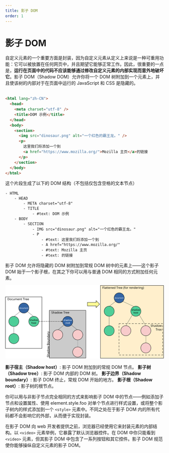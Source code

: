 ```yaml
---
title: 影子 DOM
order: 1
---
```




# 影子 DOM

自定义元素的一个重要方面是封装，因为自定义元素从定义上来说是一种可重用功能：它可以被放置在任何网页中，并且期望它能够正常工作。因此，很重要的一点是，**运行在页面中的代码不应该能够通过修改自定义元素的内部实现而意外地破坏它**。影子 DOM（Shadow DOM）允许你将一个 DOM 树附加到一个元素上，并且使该树的内部对于在页面中运行的 JavaScript 和 CSS 是隐藏的。

```html

<html lang="zh-CN">
  <head>
    <meta charset="utf-8" />
    <title>DOM 示例</title>
  </head>
  <body>
    <section>
      <img src="dinosaur.png" alt="一个红色的霸王龙。" />
      <p>
        这里我们将添加一个到
        <a href="https://www.mozilla.org/">Mozilla 主页</a>的链接
      </p>
    </section>
  </body>
</html>

```

这个片段生成了以下的 DOM 结构（不包括仅包含空格的文本节点）

```
- HTML
    - HEAD
        - META charset="utf-8"
        - TITLE
            - #text: DOM 示例
    - BODY
        - SECTION
            - IMG src="dinosaur.png" alt="一个红色的霸王龙。"
            - P
                - #text: 这里我们将添加一个到
                - A href="https://www.mozilla.org/"
                - #text: Mozilla 主页
                - #text: 的链接

```

影子 DOM 允许将隐藏的 DOM 树附加到常规 DOM 树中的元素上——这个影子 DOM 始于一个影子根，在其之下你可以用与普通 DOM 相同的方式附加任何元素。

![影子 DOM](./shadowdom.svg '影子 DOM')

**影子宿主（Shadow host）**: 影子 DOM 附加到的常规 DOM 节点。
**影子树（Shadow tree）**: 影子 DOM 内部的 DOM 树。
**影子边界（Shadow boundary）**: 影子 DOM 终止，常规 DOM 开始的地方。
**影子根（Shadow root）**: 影子树的根节点。

你可以用与非影子节点完全相同的方式来影响影子 DOM 中的节点——例如添加子节点和设置属性、使用 element.style.foo 对单个节点进行样式设置，或将整个影子树内的样式添加到一个 `<style>` 元素中。不同之处在于影子 DOM 内的所有代码都不会影响它的外部，从而便于实现封装。

在影子 DOM 向 web 开发者提供之前，浏览器已经使用它来封装元素的内部结构。以 `<video>` 元素举例，它暴露了默认浏览器控件。在 DOM 中你只能看到 `<video>` 元素，但其影子 DOM 中包含了一系列按钮和其它控件。影子 DOM 规范使你能够操纵自定义元素的影子 DOM。

<code src="./CreateShadow/index.tsx" title="创建影子元素"></code>

